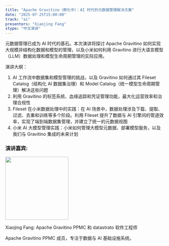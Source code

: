 ```yaml
---
title: "Apache Gravitino（孵化中）：AI 时代的元数据管理解决方案"
date: "2025-07-25T15:00:00"
track: "ai"
presenters: "Xiaojing Fang"
stype: "中文演讲"
---
```


元数据管理已成为 AI 时代的基石。本次演讲将探讨 Apache Gravitino 如何实现大规模非结构化数据和模型的管理，以及小米如何利用 Gravitino 进行大语言模型（LLM）数据处理和模型生命周期管理的实际应用。

演讲大纲：

1. AI 工作流中数据集和模型管理的挑战，以及 Gravitino 如何通过其 Fileset Catalog（结构化 AI 数据集治理）和 Model Catalog（统一模型生命周期管理）解决这些问题
2. 利用 Gravitino 的标签系统、血缘追踪和凭证管理功能，最大化运营效率和治理合规性
3. Fileset 在小米数据处理中的实践：在 AI 场景中，数据处理涉及下载、提取、过滤、去重和训练等多个阶段。利用 Fileset 提升了数据与 AI 引擎间的管道效率，实现了端到端数据集管理，并建立了统一的元数据视图
4. 小米 AI 大模型管理实践：小米如何管理大模型元数据、部署模型服务，以及我们与 Gravitino 集成的未来计划

### 演讲嘉宾:

<img src="https://sessionize.com/image/55b6-400o400o1-WRxegEMYqhs6HUADASeHmN.png" width="200" /><br/>

Xiaojing Fang: Apache Gravitino PPMC 和 datastrato 软件工程师

Apache Gravitino PPMC 成员，专注于数据与 AI 基础设施系统。